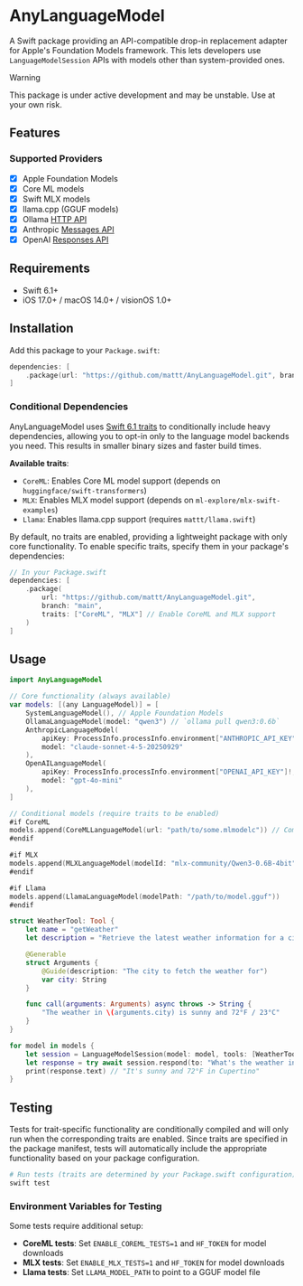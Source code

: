 # AnyLanguageModel

A Swift package providing an API-compatible drop-in replacement adapter for Apple's Foundation Models framework.
This lets developers use `LanguageModelSession` APIs with models other than system-provided ones.

> [!WARNING]
> This package is under active development and may be unstable. Use at your own risk.

## Features

### Supported Providers

- [x] Apple Foundation Models
- [x] Core ML models
- [x] Swift MLX models
- [x] llama.cpp (GGUF models)
- [x] Ollama [HTTP API](https://github.com/ollama/ollama/blob/main/docs/api.md)
- [x] Anthropic [Messages API](https://docs.claude.com/en/api/messages)
- [x] OpenAI [Responses API](https://platform.openai.com/docs/api-reference/responses)

## Requirements

- Swift 6.1+
- iOS 17.0+ / macOS 14.0+ / visionOS 1.0+

## Installation

Add this package to your `Package.swift`:

```swift
dependencies: [
    .package(url: "https://github.com/mattt/AnyLanguageModel.git", branch: "main")
]
```

### Conditional Dependencies

AnyLanguageModel uses [Swift 6.1 traits](https://docs.swift.org/swiftpm/documentation/packagemanagerdocs/packagetraits/)
to conditionally include heavy dependencies,
allowing you to opt-in only to the language model backends you need.
This results in smaller binary sizes and faster build times.

**Available traits**:

- `CoreML`: Enables Core ML model support
  (depends on `huggingface/swift-transformers`)
- `MLX`: Enables MLX model support
  (depends on `ml-explore/mlx-swift-examples`)
- `Llama`: Enables llama.cpp support
  (requires `mattt/llama.swift`)

By default, no traits are enabled,
providing a lightweight package with only core functionality.
To enable specific traits, specify them in your package's dependencies:

```swift
// In your Package.swift
dependencies: [
    .package(
        url: "https://github.com/mattt/AnyLanguageModel.git",
        branch: "main",
        traits: ["CoreML", "MLX"] // Enable CoreML and MLX support
    )
]
```

## Usage

```swift
import AnyLanguageModel

// Core functionality (always available)
var models: [(any LanguageModel)] = [
    SystemLanguageModel(), // Apple Foundation Models
    OllamaLanguageModel(model: "qwen3") // `ollama pull qwen3:0.6b`
    AnthropicLanguageModel(
        apiKey: ProcessInfo.processInfo.environment["ANTHROPIC_API_KEY"]!,
        model: "claude-sonnet-4-5-20250929"
    ),
    OpenAILanguageModel(
        apiKey: ProcessInfo.processInfo.environment["OPENAI_API_KEY"]!,
        model: "gpt-4o-mini"
    ),
]

// Conditional models (require traits to be enabled)
#if CoreML
models.append(CoreMLLanguageModel(url: "path/to/some.mlmodelc")) // Compiled Core ML model
#endif

#if MLX
models.append(MLXLanguageModel(modelId: "mlx-community/Qwen3-0.6B-4bit"))
#endif

#if Llama
models.append(LlamaLanguageModel(modelPath: "/path/to/model.gguf"))
#endif

struct WeatherTool: Tool {
    let name = "getWeather"
    let description = "Retrieve the latest weather information for a city"

    @Generable
    struct Arguments {
        @Guide(description: "The city to fetch the weather for")
        var city: String
    }

    func call(arguments: Arguments) async throws -> String {
        "The weather in \(arguments.city) is sunny and 72°F / 23°C"
    }
}

for model in models {
    let session = LanguageModelSession(model: model, tools: [WeatherTool()])
    let response = try await session.respond(to: "What's the weather in Cupertino?")
    print(response.text) // "It's sunny and 72°F in Cupertino"
}
```

## Testing

Tests for trait-specific functionality are conditionally compiled and will only run when the corresponding traits are enabled. Since traits are specified in the package manifest, tests will automatically include the appropriate functionality based on your package configuration.

```bash
# Run tests (traits are determined by your Package.swift configuration)
swift test
```

### Environment Variables for Testing

Some tests require additional setup:

- **CoreML tests**: Set `ENABLE_COREML_TESTS=1` and `HF_TOKEN` for model downloads
- **MLX tests**: Set `ENABLE_MLX_TESTS=1` and `HF_TOKEN` for model downloads
- **Llama tests**: Set `LLAMA_MODEL_PATH` to point to a GGUF model file
